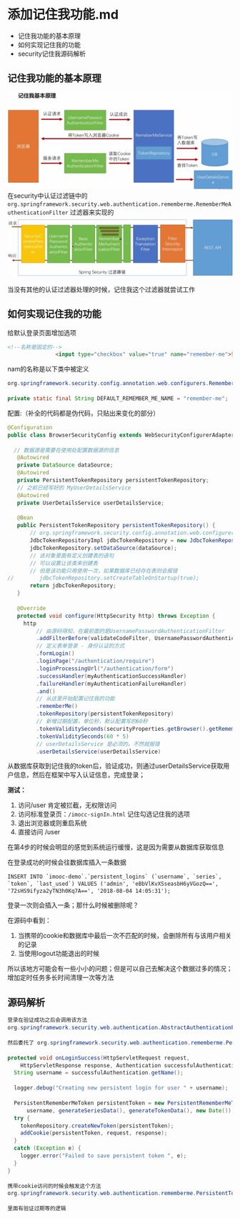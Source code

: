 # 添加记住我功能.md

* 记住我功能的基本原理
* 如何实现记住我的功能
* security记住我源码解析

## 记住我功能的基本原理

![](/assets/image/imooc/spring_secunity/snipaste_20180804_131928.png)
在security中认证过滤链中的 `org.springframework.security.web.authentication.rememberme.RememberMeAuthenticationFilter` 过滤器来实现的
![](/assets/image/imooc/spring_secunity/snipaste_20180804_131958.png)

当没有其他的认证过滤器处理的时候，记住我这个过滤器就尝试工作

## 如何实现记住我的功能

给默认登录页面增加选项
```html
<!--名称是固定的-->
               <input type="checkbox" value="true" name="remember-me">记住我
```
nam的名称是以下类中被定义
```java
org.springframework.security.config.annotation.web.configurers.RememberMeConfigurer

private static final String DEFAULT_REMEMBER_ME_NAME = "remember-me";
```

配置:（补全的代码都是伪代码，只贴出来变化的部分）
```java
@Configuration
public class BrowserSecurityConfig extends WebSecurityConfigurerAdapter {

  // 数据源是需要在使用处配置数据源的信息
   @Autowired
   private DataSource dataSource;
   @Autowired
   private PersistentTokenRepository persistentTokenRepository;
   // 之前已经写好的 MyUserDetailsService
   @Autowired
   private UserDetailsService userDetailsService;

   @Bean
   public PersistentTokenRepository persistentTokenRepository() {
       // org.springframework.security.config.annotation.web.configurers.RememberMeConfigurer.tokenRepository
       JdbcTokenRepositoryImpl jdbcTokenRepository = new JdbcTokenRepositoryImpl();
       jdbcTokenRepository.setDataSource(dataSource);
       // 该对象里面有定义创建表的语句
       // 可以设置让该类来创建表
       // 但是该功能只用使用一次，如果数据库已经存在表则会报错
//        jdbcTokenRepository.setCreateTableOnStartup(true);
       return jdbcTokenRepository;
   }

   @Override
   protected void configure(HttpSecurity http) throws Exception {
     http
         // 由源码得知，在最前面的是UsernamePasswordAuthenticationFilter
         .addFilterBefore(validateCodeFilter, UsernamePasswordAuthenticationFilter.class)
         // 定义表单登录 - 身份认证的方式
         .formLogin()
         .loginPage("/authentication/require")
         .loginProcessingUrl("/authentication/form")
         .successHandler(myAuthenticationSuccessHandler)
         .failureHandler(myAuthenticationFailureHandler)
         .and()
         // 从这里开始配置记住我的功能
         .rememberMe()
         .tokenRepository(persistentTokenRepository)
         // 新增过期配置，单位秒，默认配置写的60秒
         .tokenValiditySeconds(securityProperties.getBrowser().getRememberMeSeconds())
         .tokenValiditySeconds(60 * 5)
         // userDetailsService 是必须的。不然就报错
         .userDetailsService(userDetailsService)
```
从数据库获取到记住我的token后，验证成功，则通过userDetailsService获取用户信息，然后在框架中写入认证信息，完成登录；

**测试：**

1. 访问/user 肯定被拦截，无权限访问
2. 访问标准登录页：`/imocc-signIn.html` 记住勾选记住我的选项
3. 退出浏览器或则重启系统
4. 直接访问 /user

在第4步的时候会明显的感觉到系统运行缓慢，这是因为需要从数据库获取信息

在登录成功的时候会往数据库插入一条数据
```
INSERT INTO `imooc-demo`.`persistent_logins` (`username`, `series`, `token`, `last_used`) VALUES ('admin', 'eBbVlKvXSseasbH6yVGozQ==', '72sHS9ifyza2yTN3h0Kq7A==', '2018-08-04 14:05:31');
```
登录一次则会插入一条；那什么时候被删除呢？

在源码中看到：

1. 当携带的cookie和数据库中最后一次不匹配的时候，会删除所有与该用户相关的记录
2. 当使用logout功能退出的时候

所以该地方可能会有一些小小的问题；但是可以自己去解决这个数据过多的情况；增加定时任务多长时间清理一次等方法

## 源码解析
```java
登录在验证成功之后会调用该方法
org.springframework.security.web.authentication.AbstractAuthenticationProcessingFilter#successfulAuthentication

然后委托了 org.springframework.security.web.authentication.rememberme.PersistentTokenBasedRememberMeServices#onLoginSuccess

protected void onLoginSuccess(HttpServletRequest request,
    HttpServletResponse response, Authentication successfulAuthentication) {
  String username = successfulAuthentication.getName();

  logger.debug("Creating new persistent login for user " + username);

  PersistentRememberMeToken persistentToken = new PersistentRememberMeToken(
      username, generateSeriesData(), generateTokenData(), new Date());
  try {
    tokenRepository.createNewToken(persistentToken);
    addCookie(persistentToken, request, response);
  }
  catch (Exception e) {
    logger.error("Failed to save persistent token ", e);
  }
}

携带cookie访问的时候会触发这个方法
org.springframework.security.web.authentication.rememberme.PersistentTokenBasedRememberMeServices#processAutoLoginCookie

里面有验证过期等的逻辑
```
